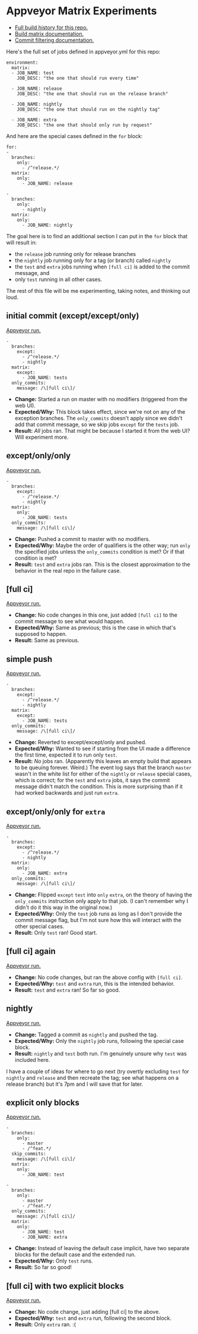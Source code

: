 # Appveyor Matrix Experiments

* [Full build history for this repo.](https://ci.appveyor.com/project/relsqui/matrix-repro/history)
* [Build matrix documentation.](https://www.appveyor.com/docs/build-configuration/#build-matrix)
* [Commit filtering documentation.](https://www.appveyor.com/docs/how-to/filtering-commits/)

Here's the full set of jobs defined in appveyor.yml for this repo:

```
environment:
  matrix:
  - JOB_NAME: test
    JOB_DESC: "the one that should run every time"

  - JOB_NAME: release
    JOB_DESC: "the one that should run on the release branch"

  - JOB_NAME: nightly
    JOB_DESC: "the one that should run on the nightly tag"

  - JOB_NAME: extra
    JOB_DESC: "the one that should only run by request"
```

And here are the special cases defined in the `for` block:

```
for:
-
  branches:
    only:
      - /^release.*/
  matrix:
    only:
      - JOB_NAME: release

-
  branches:
    only:
      - nightly
  matrix:
    only:
      - JOB_NAME: nightly
```

The goal here is to find an additional section I can put in the `for` block that will result in:
* the `release` job running only for release branches
* the `nightly` job running only for a tag (or branch) called `nightly`
* the `test` and `extra` jobs running when `[full ci]` is added to the commit message, and
* only `test` running in all other cases.

The rest of this file will be me experimenting, taking notes, and thinking out loud.

## initial commit (except/except/only)

[Appveyor run.](https://ci.appveyor.com/project/relsqui/matrix-repro/builds/26358291)

```
-
  branches:
    except:
      - /^release.*/
      - nightly
  matrix:
    except:
      - JOB_NAME: tests
  only_commits:
    message: /\[full ci\]/
```

* **Change:** Started a run on master with no modifiers (triggered from the web UI).
* **Expected/Why:** This block takes effect, since we're not on any of the exception branches. The `only_commits` doesn't apply since we didn't add that commit message, so we skip jobs `except` for the `tests` job.
* **Result:** _All_ jobs ran. That might be because I started it from the web UI? Will experiment more.

## except/only/only

[Appveyor run.](https://ci.appveyor.com/project/relsqui/matrix-repro/builds/26358314)

```
-
  branches:
    except:
      - /^release.*/
      - nightly
  matrix:
    only:
      - JOB_NAME: tests
  only_commits:
    message: /\[full ci\]/
```

* **Change:** Pushed a commit to master with no modifiers.
* **Expected/Why:** Maybe the order of qualifiers is the other way; run `only` the specified jobs unless the `only_commits` condition is met? Or if that condition is met?
* **Result:** `test` and `extra` jobs ran. This is the closest approximation to the behavior in the real repo in the failure case.

## [full ci]

[Appveyor run.](https://ci.appveyor.com/project/relsqui/matrix-repro/builds/26358514)


* **Change:** No code changes in this one, just added `[full ci]` to the commit message to see what would happen.
* **Expected/Why:** Same as previous; this is the case in which that's supposed to happen.
* **Result:** Same as previous.


## simple push

[Appveyor run.](https://ci.appveyor.com/project/relsqui/matrix-repro/builds/26358586)

```
-
  branches:
    except:
      - /^release.*/
      - nightly
  matrix:
    except:
      - JOB_NAME: tests
  only_commits:
    message: /\[full ci\]/
```

* **Change:** Reverted to except/except/only and pushed.
* **Expected/Why:** Wanted to see if starting from the UI made a difference the first time, expected it to run only `test`.
* **Result:** _No_ jobs ran. (Apparently this leaves an empty build that appears to be queuing forever. Weird.) The event log says that the branch `master` wasn't in the white list for either of the `nightly` or `release` special cases, which is correct; for the `test` and `extra` jobs, it says the commit message didn't match the condition. This is more surprising than if it had worked backwards and just run `extra`.

## except/only/only for `extra`

[Appveyor run.](https://ci.appveyor.com/project/relsqui/matrix-repro/builds/26358700)

```
-
  branches:
    except:
      - /^release.*/
      - nightly
  matrix:
    only:
      - JOB_NAME: extra
  only_commits:
    message: /\[full ci\]/
```

* **Change:** Flipped `except` `test` into `only` `extra`, on the theory of having the `only_commits` instruction only apply to that job. (I can't remember why I didn't do it this way in the original now.)
* **Expected/Why:** Only the `test` job runs as long as I don't provide the commit message flag, but I'm not sure how this will interact with the other special cases.
* **Result:** Only `test` ran! Good start.

## [full ci] again

[Appveyor run.](https://ci.appveyor.com/project/relsqui/matrix-repro/builds/26358732)

* **Change:** No code changes, but ran the above config with `[full ci]`.
* **Expected/Why:** `test` and `extra` run, this is the intended behavior.
* **Result:** `test` and `extra` ran! So far so good.

## nightly

[Appveyor run.](https://ci.appveyor.com/project/relsqui/matrix-repro/builds/26358756)

* **Change:** Tagged a commit as `nightly` and pushed the tag.
* **Expected/Why:** Only the `nightly` job runs, following the special case block.
* **Result:** `nightly` and `test` both run. I'm genuinely unsure why `test` was included here.

I have a couple of ideas for where to go next (try overtly excluding `test` for `nightly` and `release` and then recreate the tag; see what happens on a release branch) but it's 7pm and I will save that for later.

## explicit only blocks

[Appveyor run.](https://ci.appveyor.com/project/relsqui/matrix-repro/builds/26411614)

```
-
  branches:
    only:
      - master
      - /^feat.*/
  skip_commits:
    message: /\[full ci\]/
  matrix:
    only:
      - JOB_NAME: test

-
  branches:
    only:
      - master
      - /^feat.*/
  only_commits:
    message: /\[full ci\]/
  matrix:
    only:
      - JOB_NAME: test
      - JOB_NAME: extra
```

* **Change:** Instead of leaving the default case implicit, have two separate blocks for the default case and the extended run.
* **Expected/Why:** Only `test` runs.
* **Result:** So far so good!

## [full ci] with two explicit blocks

[Appveyor run.](https://ci.appveyor.com/project/relsqui/matrix-repro/builds/26413961)

* **Change:** No code change, just adding [full ci] to the above.
* **Expected/Why:** `test` and `extra` run, following the second block.
* **Result:** Only `extra` ran. :(

<!-- For easy copy/paste:

##

[Appveyor run.]()

```
```

* **Change:** 
* **Expected/Why:** 
* **Result:** 

-->